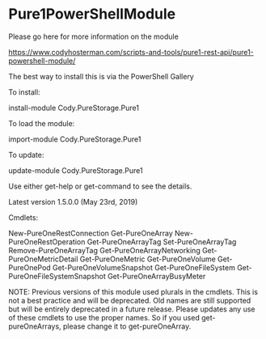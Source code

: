# Pure1PowerShellModule

Please go here for more information on the module

https://www.codyhosterman.com/scripts-and-tools/pure1-rest-api/pure1-powershell-module/

The best way to install this is via the PowerShell Gallery

To install:

install-module Cody.PureStorage.Pure1

To load the module:

import-module Cody.PureStorage.Pure1 

To update:

update-module Cody.PureStorage.Pure1

Use either get-help or get-command to see the details.

Latest version 1.5.0.0 (May 23rd, 2019)

Cmdlets:

New-PureOneRestConnection
Get-PureOneArray
New-PureOneRestOperation
Get-PureOneArrayTag
Set-PureOneArrayTag
Remove-PureOneArrayTag
Get-PureOneArrayNetworking
Get-PureOneMetricDetail
Get-PureOneMetric
Get-PureOneVolume
Get-PureOnePod
Get-PureOneVolumeSnapshot
Get-PureOneFileSystem
Get-PureOneFileSystemSnapshot
Get-PureOneArrayBusyMeter

NOTE: Previous versions of this module used plurals in the cmdlets. This is not a best practice and will be deprecated. Old names are still supported but will be entirely deprecated in a future release. Please updates any use of these cmdlets to use the proper names. So if you used get-pureOneArrays, please change it to get-pureOneArray.
